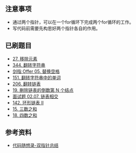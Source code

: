 ## 注意事项
- 通过两个指针，可以在一个for循环下完成两个for循环的工作。
- 写代码前需要先构思好两个指针各自的作用。

## 已刷题目
- [27. 移除元素](https://leetcode.cn/problems/remove-element/)
- [344. 翻转字符串](https://leetcode.cn/problems/reverse-string/)
- [剑指 Offer 05. 替换空格](https://leetcode.cn/problems/ti-huan-kong-ge-lcof/)
- [151. 翻转字符串中的单词](https://leetcode.cn/problems/reverse-words-in-a-string/)
- [206. 翻转链表](https://leetcode.cn/problems/reverse-linked-list/)
- [19. 删除链表的倒数第 N 个结点](https://leetcode.cn/problems/remove-nth-node-from-end-of-list/)
- [面试题 02.07. 链表相交](https://leetcode.cn/problems/intersection-of-two-linked-lists-lcci/)
- [142. 环形链表 II](https://leetcode.cn/problems/linked-list-cycle-ii/)
- [15. 三数之和](https://leetcode.cn/problems/3sum/)
- [18. 四数之和](https://leetcode.cn/problems/4sum/)


## 参考资料
- [代码随想录-双指针总结](https://www.programmercarl.com/%E5%8F%8C%E6%8C%87%E9%92%88%E6%80%BB%E7%BB%93.html)
